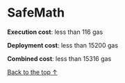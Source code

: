# SafeMath


**Execution cost**: less than 116 gas

**Deployment cost**: less than 15200 gas

**Combined cost**: less than 15316 gas





[Back to the top ↑](#safemath)
